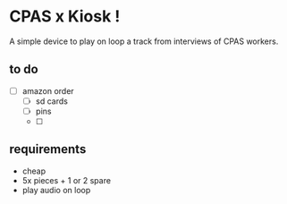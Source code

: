 # CPAS x Kiosk !

A simple device to play on loop a track from interviews of CPAS workers.

## to do
* [ ] amazon order 
    * [ ] sd cards
    * [ ] pins
    * [ ] 


## requirements
* cheap
* 5x pieces + 1 or 2 spare
* play audio on loop

